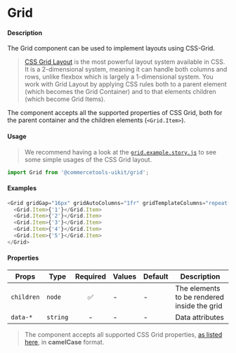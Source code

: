 # Grid

#### Description

The Grid component can be used to implement layouts using CSS-Grid.

> [CSS Grid Layout](https://css-tricks.com/snippets/css/complete-guide-grid) is the most powerful layout system available in CSS. It is a 2-dimensional system, meaning it can handle both columns and rows, unlike flexbox which is largely a 1-dimensional system. You work with Grid Layout by applying CSS rules both to a parent element (which becomes the Grid Container) and to that elements children (which become Grid Items).

The component accepts all the supported properties of CSS Grid, both for the parent container and the children elements (`<Grid.Item>`).

#### Usage

> We recommend having a look at the [`grid.example.story.js`](./grid.example.story.js) to see some simple usages of the CSS Grid layout.

```js
import Grid from '@commercetools-uikit/grid';
```

#### Examples

```js
<Grid gridGap="16px" gridAutoColumns="1fr" gridTemplateColumns="repeat(3, 1fr)">
  <Grid.Item>{'1'}</Grid.Item>
  <Grid.Item>{'2'}</Grid.Item>
  <Grid.Item>{'3'}</Grid.Item>
  <Grid.Item>{'4'}</Grid.Item>
  <Grid.Item>{'5'}</Grid.Item>
</Grid>
```

#### Properties

| Props      | Type     | Required | Values | Default | Description                                 |
| ---------- | -------- | :------: | ------ | ------- | ------------------------------------------- |
| `children` | `node`   |    ✅    | -      | -       | The elements to be rendered inside the grid |
| `data-*`   | `string` |    -     | -      | -       | Data attributes                             |

> The component accepts all supported CSS Grid properties, [as listed here](https://css-tricks.com/snippets/css/complete-guide-grid), in **camelCase** format.

